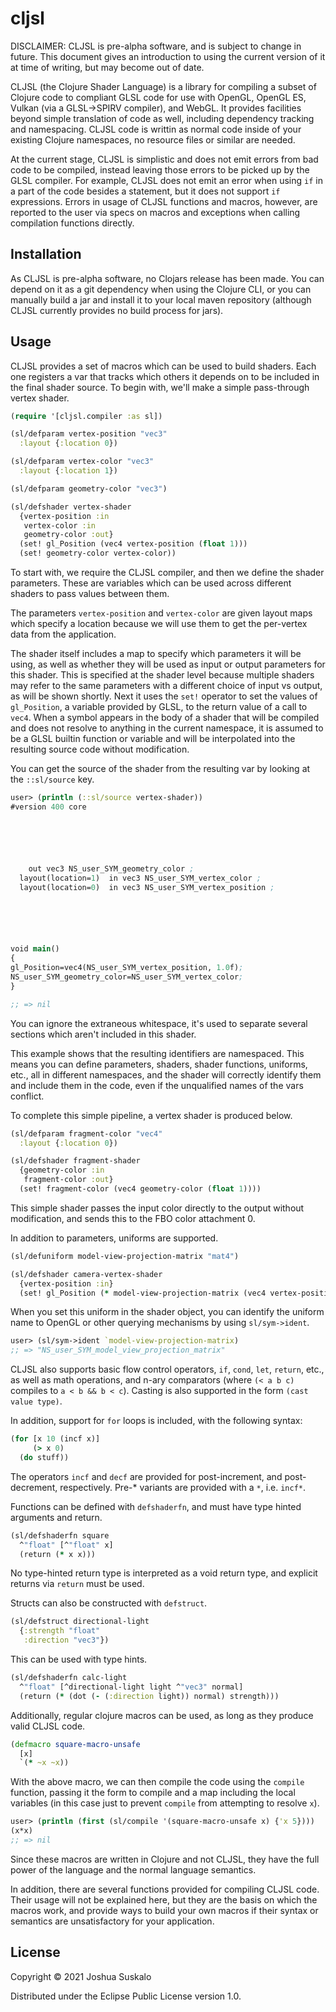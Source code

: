 # cljsl
DISCLAIMER: CLJSL is pre-alpha software, and is subject to change in future.
This document gives an introduction to using the current version of it at time
of writing, but may become out of date.

CLJSL (the Clojure Shader Language) is a library for compiling a subset of
Clojure code to compliant GLSL code for use with OpenGL, OpenGL ES, Vulkan (via
a GLSL->SPIRV compiler), and WebGL. It provides facilities beyond simple
translation of code as well, including dependency tracking and namespacing.
CLJSL code is writtin as normal code inside of your existing Clojure namespaces,
no resource files or similar are needed.

At the current stage, CLJSL is simplistic and does not emit errors from bad code
to be compiled, instead leaving those errors to be picked up by the GLSL
compiler. For example, CLJSL does not emit an error when using `if` in a part of
the code besides a statement, but it does not support `if` expressions. Errors
in usage of CLJSL functions and macros, however, are reported to the user via
specs on macros and exceptions when calling compilation functions directly.

## Installation
As CLJSL is pre-alpha software, no Clojars release has been made. You can depend
on it as a git dependency when using the Clojure CLI, or you can manually build
a jar and install it to your local maven repository (although CLJSL currently
provides no build process for jars).

## Usage
CLJSL provides a set of macros which can be used to build shaders. Each one
registers a var that tracks which others it depends on to be included in the
final shader source. To begin with, we'll make a simple pass-through vertex
shader.

``` clojure
(require '[cljsl.compiler :as sl])

(sl/defparam vertex-position "vec3"
  :layout {:location 0})

(sl/defparam vertex-color "vec3"
  :layout {:location 1})

(sl/defparam geometry-color "vec3")

(sl/defshader vertex-shader
  {vertex-position :in
   vertex-color :in
   geometry-color :out}
  (set! gl_Position (vec4 vertex-position (float 1)))
  (set! geometry-color vertex-color))
```

To start with, we require the CLJSL compiler, and then we define the shader
parameters. These are variables which can be used across different shaders to
pass values between them.

The parameters `vertex-position` and `vertex-color` are given layout maps which
specify a location because we will use them to get the per-vertex data from the
application.

The shader itself includes a map to specify which parameters it will be using,
as well as whether they will be used as input or output parameters for this
shader. This is specified at the shader level because multiple shaders may refer
to the same parameters with a different choice of input vs output, as will be
shown shortly. Next it uses the `set!` operator to set the values of
`gl_Position`, a variable provided by GLSL, to the return value of a call to
`vec4`. When a symbol appears in the body of a shader that will be compiled and
does not resolve to anything in the current namespace, it is assumed to be a
GLSL builtin function or variable and will be interpolated into the resulting
source code without modification.

You can get the source of the shader from the resulting var by looking at the
`::sl/source` key.

``` clojure
user> (println (::sl/source vertex-shader))
#version 400 core






    out vec3 NS_user_SYM_geometry_color ;
  layout(location=1)  in vec3 NS_user_SYM_vertex_color ;
  layout(location=0)  in vec3 NS_user_SYM_vertex_position ;






void main()
{
gl_Position=vec4(NS_user_SYM_vertex_position, 1.0f);
NS_user_SYM_geometry_color=NS_user_SYM_vertex_color;
}

;; => nil
```

You can ignore the extraneous whitespace, it's used to separate several sections
which aren't included in this shader.

This example shows that the resulting identifiers are namespaced. This means you
can define parameters, shaders, shader functions, uniforms, etc., all in
different namespaces, and the shader will correctly identify them and include
them in the code, even if the unqualified names of the vars conflict.

To complete this simple pipeline, a vertex shader is produced below.

``` clojure
(sl/defparam fragment-color "vec4"
  :layout {:location 0})

(sl/defshader fragment-shader
  {geometry-color :in
   fragment-color :out}
  (set! fragment-color (vec4 geometry-color (float 1))))
```

This simple shader passes the input color directly to the output without
modification, and sends this to the FBO color attachment 0.

In addition to parameters, uniforms are supported.

``` clojure
(sl/defuniform model-view-projection-matrix "mat4")

(sl/defshader camera-vertex-shader
  {vertex-position :in}
  (set! gl_Position (* model-view-projection-matrix (vec4 vertex-position (float 1)))))
```

When you set this uniform in the shader object, you can identify the uniform
name to OpenGL or other querying mechanisms by using `sl/sym->ident`.

``` clojure
user> (sl/sym->ident `model-view-projection-matrix)
;; => "NS_user_SYM_model_view_projection_matrix"
```

CLJSL also supports basic flow control operators, `if`, `cond`, `let`, `return`,
etc., as well as math operations, and n-ary comparators (where `(< a b c)`
compiles to `a < b && b < c`). Casting is also supported in the form `(cast
value type)`.

In addition, support for `for` loops is included, with the following syntax:

``` clojure
(for [x 10 (incf x)]
     (> x 0)
  (do stuff))
```

The operators `incf` and `decf` are provided for post-increment, and
post-decrement, respectively. Pre-* variants are provided with a `*`, i.e.
`incf*`.

Functions can be defined with `defshaderfn`, and must have type hinted arguments
and return.

``` clojure
(sl/defshaderfn square
  ^"float" [^"float" x]
  (return (* x x)))
```

No type-hinted return type is interpreted as a void return type, and explicit
returns via `return` must be used.

Structs can also be constructed with `defstruct`.

``` clojure
(sl/defstruct directional-light
  {:strength "float"
   :direction "vec3"})
```

This can be used with type hints.

``` clojure
(sl/defshaderfn calc-light
  ^"float" [^directional-light light ^"vec3" normal]
  (return (* (dot (- (:direction light)) normal) strength)))
```

Additionally, regular clojure macros can be used, as long as they produce valid
CLJSL code.

``` clojure
(defmacro square-macro-unsafe
  [x]
  `(* ~x ~x))
```

With the above macro, we can then compile the code using the `compile` function,
passing it the form to compile and a map including the local variables (in this
case just to prevent `compile` from attempting to resolve `x`).

``` clojure
user> (println (first (sl/compile '(square-macro-unsafe x) {'x 5})))
(x*x)
;; => nil
```

Since these macros are written in Clojure and not CLJSL, they have the full
power of the language and the normal language semantics.

In addition, there are several functions provided for compiling CLJSL code.
Their usage will not be explained here, but they are the basis on which the
macros work, and provide ways to build your own macros if their syntax or
semantics are unsatisfactory for your application.

## License

Copyright © 2021 Joshua Suskalo

Distributed under the Eclipse Public License version 1.0.
